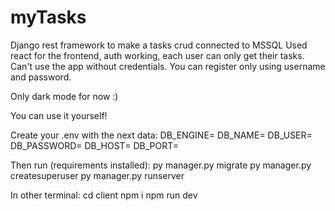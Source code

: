 # myTasks
Django rest framework to make a tasks crud connected to MSSQL
Used react for the frontend, auth working, each user can only get their tasks. Can't use the app without credentials. You can register only using username and password.

Only dark mode for now :)

You can use it yourself!

Create your .env with the next data:
  DB_ENGINE= 
  DB_NAME= 
  DB_USER= 
  DB_PASSWORD= 
  DB_HOST= 
  DB_PORT= 

Then run (requirements installed):
  py manager.py migrate
  py manager.py createsuperuser
  py manager.py runserver

In other terminal:
  cd client
  npm i
  npm run dev

